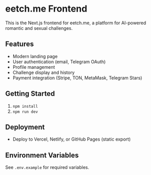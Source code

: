 # eetch.me Frontend

This is the Next.js frontend for eetch.me, a platform for AI-powered romantic and sexual challenges.

## Features
- Modern landing page
- User authentication (email, Telegram OAuth)
- Profile management
- Challenge display and history
- Payment integration (Stripe, TON, MetaMask, Telegram Stars)

## Getting Started
1. `npm install`
2. `npm run dev`

## Deployment
- Deploy to Vercel, Netlify, or GitHub Pages (static export)

## Environment Variables
See `.env.example` for required variables.
